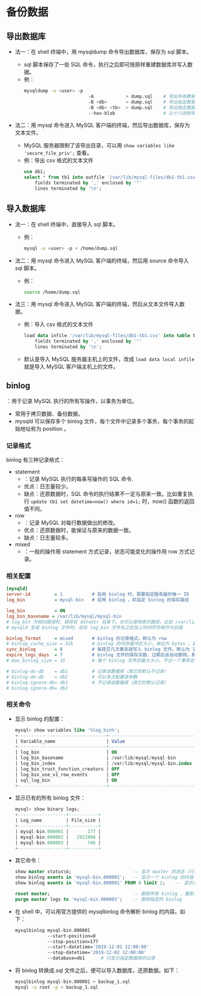 # 备份数据

## 导出数据库

- 法一：在 shell 终端中，用 mysqldump 命令导出数据库，保存为 sql 脚本。
  - sql 脚本保存了一些 SQL 命令，执行之后即可按原样重建数据库并写入数据。
  - 例：
    ```sh
    mysqldump -u <user> -p
                            -A            > dump.sql    # 导出所有数据库
                            -B <db>       > dump.sql    # 导出指定数据库
                            -B <db> <tb>  > dump.sql    # 导出指定数据库中的指定表
                            --hex-blob                  # 以十六进制导出 BINARY、BLOB 类型的数据，避免其乱码
    ```

- 法二：用 mysql 命令进入 MySQL 客户端的终端，然后导出数据库，保存为文本文件。
  - MySQL 服务器限制了该导出目录，可以用 `show variables like 'secure_file_priv';` 查看。
  - 例：导出 csv 格式的文本文件
    ```sql
    use db1;
    select * from tb1 into outfile '/var/lib/mysql-files/db1-tb1.csv'
        fields terminated by ',' enclosed by '"'
        lines terminated by '\n';
    ```

## 导入数据库

- 法一：在 shell 终端中，直接导入 sql 脚本。
  - 例：
    ```sh
    mysql -u <user> -p < /home/dump.sql
    ```

- 法二：用 mysql 命令进入 MySQL 客户端的终端，然后用 source 命令导入 sql 脚本。
  - 例：
    ```sh
    source /home/dump.sql
    ```

- 法三：用 mysql 命令进入 MySQL 客户端的终端，然后从文本文件导入数据。
  - 例：导入 csv 格式的文本文件
    ```sql
    load data infile '/var/lib/mysql-files/db1-tb1.csv' into table tb1
        fields terminated by ',' enclosed by '"'
        lines terminated by '\n';
    ```
  - 默认是导入 MySQL 服务器主机上的文件，改成 `load data local infile` 就是导入 MySQL 客户端主机上的文件。

## binlog

：用于记录 MySQL 执行的所有写操作，以事务为单位。
- 常用于拷贝数据、备份数据。
- mysqld 可以保存多个 binlog 文件，每个文件中记录多个事务，每个事务的起始地址称为 position 。

### 记录格式

binlog 有三种记录格式：
- statement
  - ：记录 MySQL 执行的每条写操作的 SQL 命令.
  - 优点：日志量较少。
  - 缺点：还原数据时，SQL 命令的执行结果不一定与原来一致。比如重复执行 `update tb1 set datetime=now() where id=1;` 时，now() 函数的返回值不同。
- row
  - ：记录 MySQL 对每行数据做出的修改。
  - 优点：还原数据时，能保证与原来的数据一致。
  - 缺点：日志量较多。
- mixed
  - ：一般的操作用 statement 方式记录，状态可能变化的操作用 row 方式记录。

### 相关配置

```ini
[mysqld]
server-id         = 1           # 启用 binlog 时，需要指定服务器的唯一 ID
log_bin           = mysql-bin   # 启用 binlog ，并指定 binlog 的保存路径

log_bin           = ON
log_bin_basename = /var/lib/mysql/mysql-bin
# log_bin 为相对路径时，保存在 datadir 目录下。也可以使用绝对路径，比如 /var/lib/mysql/mysql-bin
# mysqld 生成 binlog 文件时，会在 log_bin 文件名之后加上时间字符串作为后缀

binlog_format     = mixed       # binlog 的记录格式，默认为 row
# binlog_cache_size = 32k       # binlog 的内存缓冲区大小，单位为 bytes 。超出缓冲区的事务会存储到磁盘的临时文件中
sync_binlog       = 0           # 每提交几次事务就写入 binlog 文件。默认为 1 ，安全性最高，但性能最差。取值为 0 则由文件系统自动写入，性能最好
expire_logs_days  = 7           # binlog 文件的保存天数，过期后会自动删除。默认为 0 ，即不自动删除
# max_binlog_size = 1G          # 每个 binlog 文件的最大大小。不过一个事务总是会整个写入一个 binlog 文件中，因此一个 binlog 文件可能超过最大大小

# binlog-do-db    = db1         # 记录该数据库（其它的默认不记录）
# binlog-do-db    = db2         # 可以多次配置该参数
# binlog-ignore-db= db1         # 不记录该数据库（其它的默认记录）
# binlog-ignore-db= db2
```

### 相关命令

- 显示 binlog 的配置：
    ```sql
    mysql> show variables like '%log_bin%';
    +---------------------------------+--------------------------------+
    | Variable_name                   | Value                          |
    +---------------------------------+--------------------------------+
    | log_bin                         | ON                             |
    | log_bin_basename                | /var/lib/mysql/mysql-bin       |
    | log_bin_index                   | /var/lib/mysql/mysql-bin.index |
    | log_bin_trust_function_creators | OFF                            |
    | log_bin_use_v1_row_events       | OFF                            |
    | sql_log_bin                     | ON                             |
    +---------------------------------+--------------------------------+
    ```

- 显示已有的所有 binlog 文件：
    ```sql
    mysql> show binary logs;
    +------------------+-----------+
    | Log_name         | File_size |
    +------------------+-----------+
    | mysql-bin.000001 |       177 |
    | mysql-bin.000002 |   2922996 |
    | mysql-bin.000003 |       746 |
    +------------------+-----------+
    ```

- 其它命令：
    ```sql
    show master status\G;                       -- 显示 master 的状态（只包括 binlog 状态）
    show binlog events in 'mysql-bin.000001';   -- 显示一个 binlog 的内容
    show binlog events in 'mysql-bin.000001' FROM 0 limit 2;    -- 显示从 pos=0 开始的最多 2 个事务

    reset master;                               -- 删除所有 binlog ，重新开始记录
    purge master logs to 'mysql-bin.000003';    -- 删除指定的 binlog
    ```

- 在 shell 中，可以用官方提供的 mysqlbinlog 命令解析 binlog 的内容。如下：
    ```sh
    mysqlbinlog mysql-bin.000001
                --start-position=0
                --stop-position=177
                --start-datetime='2019-12-01 12:00:00'
                --stop-datetime='2019-12-02 12:00:00'
                --database=db1      # 只显示指定数据库的记录
    ```

- 将 binlog 转换成.sql 文件之后，便可以导入数据库，还原数据。如下：
    ```sh
    mysqlbinlog mysql-bin.000001 > backup_1.sql
    mysql -u root -p < backup_1.sql
    ```
